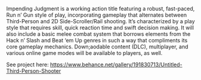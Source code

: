 Impending Judgment is a working action title featuring a robust, fast-paced, Run n’ Gun style of play, incorporating gameplay that alternates between Third-Person and 2D Side-Scroller/Rail shooting. It’s characterized by a play style that requires skill, quick reaction time and swift decision making. It will also include a basic melee combat system that borrows elements from the Hack n’ Slash and Beat ‘em Up genres in such a way that compliments its core gameplay mechanics. Down;aodable content (DLC), multiplayer, and various online game modes will be available to players, as well.

See project here:
https://www.behance.net/gallery/191830713/Untitled-Third-Person-Shooter
